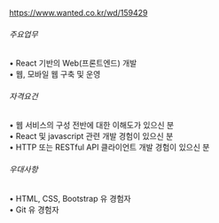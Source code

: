 https://www.wanted.co.kr/wd/159429

###### 주요업무

• React 기반의 Web(프론트엔드) 개발  
• 웹, 모바일 웹 구축 및 운영

###### 자격요건

• 웹 서비스의 구성 전반에 대한 이해도가 있으신 분  
• React 및 javascript 관련 개발 경험이 있으신 분  
• HTTP 또는 RESTful API 클라이언트 개발 경험이 있으신 분

###### 우대사항

• HTML, CSS, Bootstrap 유 경험자  
• Git 유 경험자